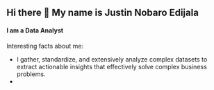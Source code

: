 ## Hi there 👋 My name is Justin Nobaro Edijala
#### **I am a Data Analyst**
Interesting facts about me:
- I gather, standardize, and extensively analyze complex datasets to extract actionable insights that effectively solve complex business problems.
- 
<!--
**nobaro/nobaro** is a ✨ _special_ ✨ repository because its `README.md` (this file) appears on your GitHub profile.

Here are some ideas to get you started:

- 🔭 I’m currently working on ...
- 🌱 I’m currently learning ...
- 👯 I’m looking to collaborate on ...
- 🤔 I’m looking for help with ...
- 💬 Ask me about ...
- 📫 How to reach me: ...
- 😄 Pronouns: ...
- ⚡ Fun fact: ...
-->
